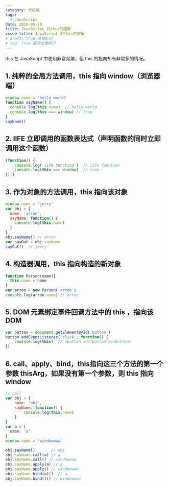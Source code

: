 ```yaml
---
category: 大前端
tags:
  - JavaScript
date: 2018-05-20
title: JavaScript 对this的理解
vssue-title: JavaScript 对this的理解
# draft: true 草稿标识
# top: true 置顶文章标识
---
```


this 在 JavaScript 中使用非常频繁，但 this 的指向却有非常多的情况。

<!-- more -->

## 1. 纯粹的全局方法调用，this 指向 window（浏览器端）

```js
window.name = 'hello world'
function sayName() {
  console.log(this.name)  // hello world
  console.log(this === window) // true
}
sayName()
```

## 2. IIFE 立即调用的函数表达式（声明函数的同时立即调用这个函数）

```js
(function() {
    console.log('iife function')  // iife function
    console.log(this === window)  // true
})()
```

## 3. 作为对象的方法调用，this 指向该对象 

```js
window.name = 'jerry'
var obj = {
  name: 'arron',
  sayName: function() {
    console.log(this.name)
  }
}
obj.sayName() // arron
var sayOut = obj.sayName
sayOut()  // jerry
```

## 4. 构造器调用，this 指向构造的新对象 

```js
function Person(name){
  this.name = name
}
var arron = new Person('arron')
console.log(arron.name) // arron
```

## 5. DOM 元素绑定事件回调方法中的 this ，指向该 DOM 

```js
var button = document.getElementById('button')
button.addEventListener('click', function() {
    console.log(this)  // <button id="button"></button>
})
```

## 6. call、apply、bind，this指向这三个方法的第一个参数 thisArg，如果没有第一个参数，则 this 指向  window

```js
// call
var obj = {
    name: 'obj',
    sayName: function() {
        console.log(this.name)
    }
}
var a = {
  name: 'a'
}
window.name = 'windowwww'

obj.sayName()       // obj
obj.sayName.call(a) // a
obj.sayName.call() // windowwww
obj.sayName.apply(a) // a
obj.sayName.apply() // windowwww
obj.sayName.bind(a)()  // a
obj.sayName.bind()() // windowwww
```



